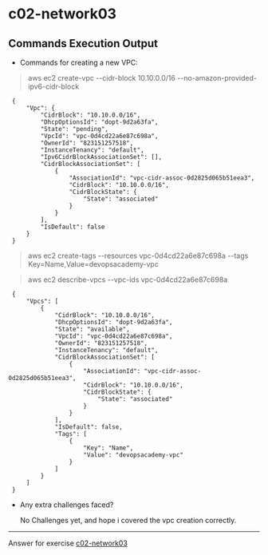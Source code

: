 # c02-network03

## Commands Execution Output

- Commands for creating a new VPC:

>  aws ec2 create-vpc --cidr-block 10.10.0.0/16 --no-amazon-provided-ipv6-cidr-block

     {
         "Vpc": {
             "CidrBlock": "10.10.0.0/16",
             "DhcpOptionsId": "dopt-9d2a63fa",
             "State": "pending",
             "VpcId": "vpc-0d4cd22a6e87c698a",
             "OwnerId": "823151257518",
             "InstanceTenancy": "default",
             "Ipv6CidrBlockAssociationSet": [],
             "CidrBlockAssociationSet": [
                 {
                     "AssociationId": "vpc-cidr-assoc-0d2825d065b51eea3",
                     "CidrBlock": "10.10.0.0/16",
                     "CidrBlockState": {
                         "State": "associated"
                     }
                 }
             ],
             "IsDefault": false
         }
     }

> aws ec2 create-tags --resources vpc-0d4cd22a6e87c698a --tags Key=Name,Value=devopsacademy-vpc

> aws ec2 describe-vpcs --vpc-ids vpc-0d4cd22a6e87c698a
     
     {
         "Vpcs": [
             {
                 "CidrBlock": "10.10.0.0/16",
                 "DhcpOptionsId": "dopt-9d2a63fa",
                 "State": "available",
                 "VpcId": "vpc-0d4cd22a6e87c698a",
                 "OwnerId": "823151257518",
                 "InstanceTenancy": "default",
                 "CidrBlockAssociationSet": [
                     {
                         "AssociationId": "vpc-cidr-assoc-0d2825d065b51eea3",
                         "CidrBlock": "10.10.0.0/16",
                         "CidrBlockState": {
                             "State": "associated"
                         }
                     }
                 ],
                 "IsDefault": false,
                 "Tags": [
                     {
                         "Key": "Name",
                         "Value": "devopsacademy-vpc"
                     }
                 ]
             }
         ]
     }


- Any extra challenges faced?

  No Challenges yet, and hope i covered the vpc creation correctly.


<!-- Don't change anything below this point-->
***
Answer for exercise [c02-network03](https://github.com/devopsacademyau/academy/blob/893381c6f0b69434d9e8597d3d4b1c17f9bc1371/classes/02class/exercises/c02-network03/README.md)
